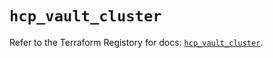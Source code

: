 # `hcp_vault_cluster`

Refer to the Terraform Registory for docs: [`hcp_vault_cluster`](https://registry.terraform.io/providers/hashicorp/hcp/0.69.0/docs/resources/vault_cluster).

